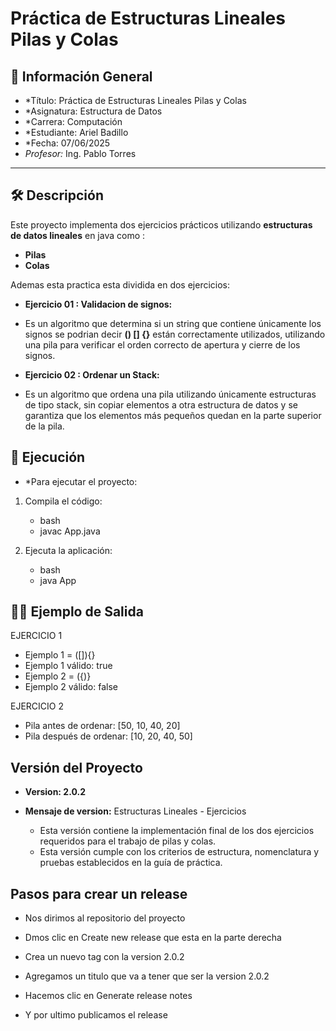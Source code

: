 # Práctica de Estructuras Lineales Pilas y Colas

## 📌 Información General

- *Título: Práctica de Estructuras Lineales Pilas y Colas
- *Asignatura: Estructura de Datos
- *Carrera: Computación
- *Estudiante: Ariel Badillo
- *Fecha: 07/06/2025
- *Profesor:* Ing. Pablo Torres

---

## 🛠️ Descripción

Este proyecto implementa dos ejercicios prácticos utilizando **estructuras de datos lineales** en java como :

- **Pilas**
- **Colas**

Ademas esta practica esta dividida en dos ejercicios:

- **Ejercicio 01 : Validacion de signos:**
- Es un algoritmo que determina si un string que contiene únicamente los signos se podrian decir **() [] {}** están correctamente utilizados, utilizando una pila para verificar el orden correcto de apertura y cierre de los signos.

- **Ejercicio 02 : Ordenar un Stack:**
- Es un algoritmo que ordena una pila utilizando únicamente estructuras de tipo stack, sin copiar elementos a otra estructura de datos y se garantiza que los elementos más pequeños quedan en la parte superior de la pila.


## 🚀 Ejecución

- *Para ejecutar el proyecto:

1. Compila el código:
    - bash
    - javac App.java
    
2. Ejecuta la aplicación:
    - bash
    - java App

## 🧑‍💻 Ejemplo de Salida

EJERCICIO 1 

- Ejemplo 1 = ([]){}
- Ejemplo 1 válido: true
- Ejemplo 2 = ({)}
- Ejemplo 2 válido: false

 EJERCICIO 2

- Pila antes de ordenar: [50, 10, 40, 20]
- Pila después de ordenar: [10, 20, 40, 50]

##  Versión del Proyecto
- **Version: 2.0.2**
- **Mensaje de version:** Estructuras Lineales - Ejercicios

  -  Esta versión contiene la implementación final de los dos ejercicios requeridos para el trabajo de pilas y colas.
  -  Esta versión cumple con los criterios de estructura, nomenclatura y pruebas establecidos en la guía de práctica.

##  Pasos para crear un release

- Nos dirimos al repositorio del proyecto

- Dmos clic en Create new release que esta en la parte derecha 

- Crea un nuevo tag con la version 2.0.2

- Agregamos un titulo que va a tener que ser la version 2.0.2

- Hacemos clic en Generate release notes

- Y por ultimo publicamos el release
